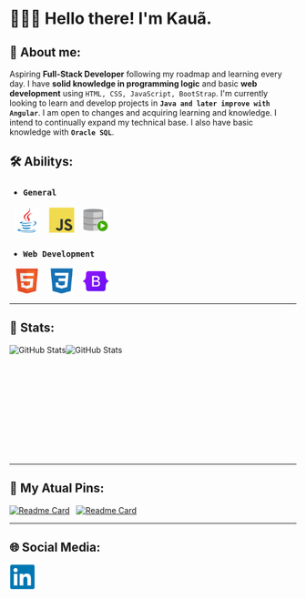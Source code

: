 # 🧑🏻‍💻 Hello there! I'm Kauã.

## 🚀 About me: 
Aspiring **Full-Stack Developer** following my roadmap and learning every day. I have **solid knowledge in programming logic** and basic **web development** using ``HTML, CSS, JavaScript, BootStrap``. I'm currently looking to learn and develop projects in **``Java and later improve with Angular``**. I am open to changes and acquiring learning and knowledge. I intend to continually expand my technical base. I also have basic knowledge with **``Oracle SQL``**.


## 🛠️ Abilitys: 
  - ### ``General``
&nbsp;&nbsp;<img
  src="https://github.com/devicons/devicon/blob/master/icons/java/java-original.svg"
  alt="Java_logo"
  width="45"
/>&nbsp;&nbsp;&nbsp;
<img 
  src="https://github.com/devicons/devicon/blob/master/icons/javascript/javascript-original.svg"
  alt="JavaScript_logo"
  width="45"
/>&nbsp;&nbsp;&nbsp;
<img 
  src="https://github.com/devicons/devicon/blob/master/icons/sqldeveloper/sqldeveloper-original.svg"
  alt="SQL_logo"
  width="45"
/>&nbsp;&nbsp;&nbsp;

  - ### ``Web Development``
&nbsp;&nbsp;<img 
  src="https://github.com/devicons/devicon/blob/master/icons/html5/html5-original.svg"
  alt="HTML_logo"
  width="45"
/>&nbsp;&nbsp;&nbsp;
<img 
  src="https://github.com/devicons/devicon/blob/master/icons/css3/css3-plain.svg"
  alt="CSS_logo"
  width="45"
/>&nbsp;&nbsp;&nbsp;
<img 
  src="https://github.com/devicons/devicon/blob/master/icons/bootstrap/bootstrap-original.svg"
  alt="BootStrap_logo"
  width="45"
/>&nbsp;&nbsp;&nbsp;

--- 

## 🤖 Stats:

<img 
  align="left"
  alt="GitHub Stats"
  height="195"
  src="https://github-readme-stats.vercel.app/api?username=kauanzin222&show_icons=true&theme=ayu-mirage&rank_icon=github"
/>

<img 
  align="left"
  alt="GitHub Stats"
  height="195"
  src="https://github-readme-stats.vercel.app/api/top-langs/?username=kauanzin222&theme=ayu-mirage&hide=python"
/>
<br clear="left"/>

---

## 📌 My Atual Pins:
[![Readme Card](https://github-readme-stats.vercel.app/api/pin/?username=kauanzin222&repo=bootcamp-devjr-projectmenu-bootstrap&theme=ayu-mirage)](https://github.com/kauanzin222/bootcamp-devjr-projectmenu-bootstrap)&nbsp;&nbsp;&nbsp;[![Readme Card](https://github-readme-stats.vercel.app/api/pin/?username=kauanzin222&repo=GISA-Projeto&theme=ayu-mirage)](https://github.com/kauanzin222/GISA-Projeto)

---

## 🌐 Social Media:
<a href="https://www.linkedin.com/in/kauã-cardoso-25259b2b3">
<img 
  src="https://github.com/devicons/devicon/blob/master/icons/linkedin/linkedin-original.svg"
  alt="LinkedIn_logo"
  height="45"
  width="45"
/>
</a>

